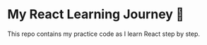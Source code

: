 # My React Learning Journey 🚀  

This repo contains my practice code as I learn React step by step.  
